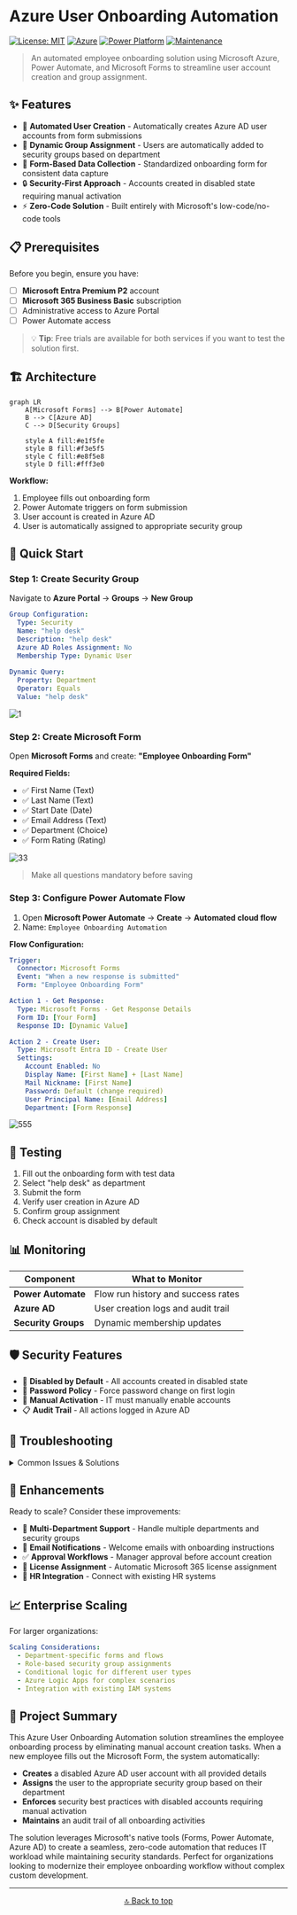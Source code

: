 # Azure User Onboarding Automation

[![License: MIT](https://img.shields.io/badge/License-MIT-yellow.svg)](https://opensource.org/licenses/MIT)
[![Azure](https://img.shields.io/badge/Azure-AD-blue.svg)](https://azure.microsoft.com/)
[![Power Platform](https://img.shields.io/badge/Power-Automate-purple.svg)](https://powerautomate.microsoft.com/)
[![Maintenance](https://img.shields.io/badge/Maintained%3F-yes-green.svg)](https://GitHub.com/Naereen/StrapDown.js/graphs/commit-activity)

> An automated employee onboarding solution using Microsoft Azure, Power Automate, and Microsoft Forms to streamline user account creation and group assignment.

## ✨ Features

- 🚀 **Automated User Creation** - Automatically creates Azure AD user accounts from form submissions
- 🎯 **Dynamic Group Assignment** - Users are automatically added to security groups based on department
- 📝 **Form-Based Data Collection** - Standardized onboarding form for consistent data capture
- 🔒 **Security-First Approach** - Accounts created in disabled state requiring manual activation
- ⚡ **Zero-Code Solution** - Built entirely with Microsoft's low-code/no-code tools

## 📋 Prerequisites

Before you begin, ensure you have:

- [ ] **Microsoft Entra Premium P2** account
- [ ] **Microsoft 365 Business Basic** subscription  
- [ ] Administrative access to Azure Portal
- [ ] Power Automate access

> 💡 **Tip**: Free trials are available for both services if you want to test the solution first.

## 🏗️ Architecture

```mermaid
graph LR
    A[Microsoft Forms] --> B[Power Automate]
    B --> C[Azure AD]
    C --> D[Security Groups]
    
    style A fill:#e1f5fe
    style B fill:#f3e5f5
    style C fill:#e8f5e8
    style D fill:#fff3e0
```

**Workflow:**
1. Employee fills out onboarding form
2. Power Automate triggers on form submission  
3. User account is created in Azure AD
4. User is automatically assigned to appropriate security group

## 🚀 Quick Start

### Step 1: Create Security Group

Navigate to **Azure Portal** → **Groups** → **New Group**

```yaml
Group Configuration:
  Type: Security
  Name: "help desk"
  Description: "help desk"
  Azure AD Roles Assignment: No
  Membership Type: Dynamic User
  
Dynamic Query:
  Property: Department
  Operator: Equals
  Value: "help desk"
```
![1](https://github.com/user-attachments/assets/457dd98e-43f3-41ac-8049-45927eda4e0e)

### Step 2: Create Microsoft Form

Open **Microsoft Forms** and create: **"Employee Onboarding Form"**

**Required Fields:**
- ✅ First Name (Text)
- ✅ Last Name (Text)  
- ✅ Start Date (Date)
- ✅ Email Address (Text)
- ✅ Department (Choice)
- ✅ Form Rating (Rating)

![33](https://github.com/user-attachments/assets/588de468-1a61-400d-b1f3-dd76abeb554f)

> Make all questions mandatory before saving

### Step 3: Configure Power Automate Flow

1. Open **Microsoft Power Automate** → **Create** → **Automated cloud flow**
2. Name: `Employee Onboarding Automation`

**Flow Configuration:**

```yaml
Trigger:
  Connector: Microsoft Forms
  Event: "When a new response is submitted"
  Form: "Employee Onboarding Form"

Action 1 - Get Response:
  Type: Microsoft Forms - Get Response Details
  Form ID: [Your Form]
  Response ID: [Dynamic Value]

Action 2 - Create User:
  Type: Microsoft Entra ID - Create User
  Settings:
    Account Enabled: No
    Display Name: [First Name] + [Last Name]
    Mail Nickname: [First Name]
    Password: Default (change required)
    User Principal Name: [Email Address]
    Department: [Form Response]
```
![555](https://github.com/user-attachments/assets/189ef2d1-3771-482d-9b86-ff457d1339b5)

## 🧪 Testing

1. Fill out the onboarding form with test data
2. Select "help desk" as department
3. Submit the form
4. Verify user creation in Azure AD
5. Confirm group assignment
6. Check account is disabled by default

## 📊 Monitoring

| Component | What to Monitor |
|-----------|----------------|
| **Power Automate** | Flow run history and success rates |
| **Azure AD** | User creation logs and audit trail |
| **Security Groups** | Dynamic membership updates |

## 🛡️ Security Features

- 🔐 **Disabled by Default** - All accounts created in disabled state
- 🔑 **Password Policy** - Force password change on first login
- 👤 **Manual Activation** - IT must manually enable accounts
- 📋 **Audit Trail** - All actions logged in Azure AD

## 🔧 Troubleshooting

<details>
<summary>Common Issues & Solutions</summary>

| ❌ Issue | ✅ Solution |
|----------|-------------|
| Flow fails to trigger | Verify connector permissions and form selection |
| User creation fails | Check Azure AD permissions for service account |
| Group assignment doesn't work | Validate dynamic group query syntax |
| Form not found | Ensure form sharing permissions are correct |

**Debug Steps:**
1. Check all required permissions are granted
2. Verify connector authentications are valid  
3. Review Power Automate run history for errors
4. Test each component individually

</details>

## 🚀 Enhancements

Ready to scale? Consider these improvements:

- 🏢 **Multi-Department Support** - Handle multiple departments and security groups
- 📧 **Email Notifications** - Welcome emails with onboarding instructions  
- ✅ **Approval Workflows** - Manager approval before account creation
- 📄 **License Assignment** - Automatic Microsoft 365 license assignment
- 🔗 **HR Integration** - Connect with existing HR systems

## 📈 Enterprise Scaling

For larger organizations:

```yaml
Scaling Considerations:
  - Department-specific forms and flows
  - Role-based security group assignments  
  - Conditional logic for different user types
  - Azure Logic Apps for complex scenarios
  - Integration with existing IAM systems
```

## 📖 Project Summary

This Azure User Onboarding Automation solution streamlines the employee onboarding process by eliminating manual account creation tasks. When a new employee fills out the Microsoft Form, the system automatically:

- **Creates** a disabled Azure AD user account with all provided details
- **Assigns** the user to the appropriate security group based on their department
- **Enforces** security best practices with disabled accounts requiring manual activation
- **Maintains** an audit trail of all onboarding activities

The solution leverages Microsoft's native tools (Forms, Power Automate, Azure AD) to create a seamless, zero-code automation that reduces IT workload while maintaining security standards. Perfect for organizations looking to modernize their employee onboarding workflow without complex custom development.


---

<div align="center">


[🔝 Back to top](#azure-user-onboarding-automation)

</div>
